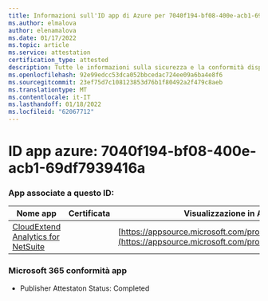 ```yaml
---
title: Informazioni sull'ID app di Azure per 7040f194-bf08-400e-acb1-69df7939416a
ms.author: elmalova
author: elenamalova
ms.date: 01/17/2022
ms.topic: article
ms.service: attestation
certification_type: attested
description: Tutte le informazioni sulla sicurezza e la conformità disponibili per 7040f194-bf08-400e-acb1-69df7939416a.
ms.openlocfilehash: 92e99edcc53dca052bbcedac724ee09a6ba4e8f6
ms.sourcegitcommit: 23ef75d7c108123853d76b1f80492a2f479c8aeb
ms.translationtype: MT
ms.contentlocale: it-IT
ms.lasthandoff: 01/18/2022
ms.locfileid: "62067712"
---
```

# <a name="azure-app-id-7040f194-bf08-400e-acb1-69df7939416a"></a>ID app azure: 7040f194-bf08-400e-acb1-69df7939416a


### <a name="apps-associated-with-this-id"></a>App associate a questo ID:
| **Nome app** | **Certificata** | **Visualizzazione in AppSource** |
|--------------|---------------|-----------------------|
| [CloudExtend Analytics for NetSuite](https://docs.microsoft.com/microsoft-365-app-certification/forward/WA200002784) |  | [https://appsource.microsoft.com/product/office/WA200002784](https://appsource.microsoft.com/product/office/WA200002784) |

### <a name="microsoft-365-app-compliance-status"></a>Microsoft 365 conformità app
- Publisher Attestaton Status: Completed
